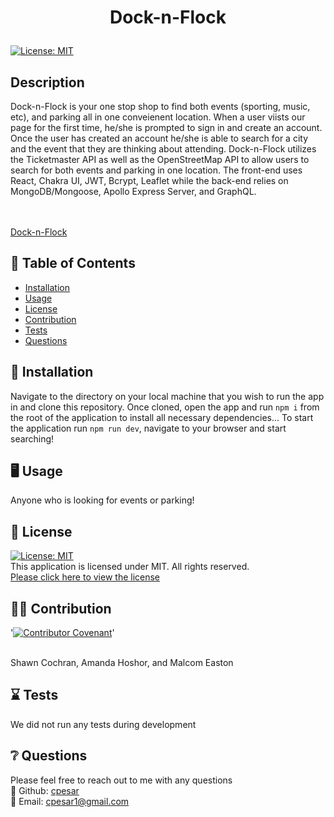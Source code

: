 # <p align="center"> Dock-n-Flock </p>
  
  [![License: MIT](https://img.shields.io/badge/License-MIT-yellow.svg)](https://opensource.org/licenses/MIT) 
  <br />

  ## Description
  Dock-n-Flock is your one stop shop to find both events (sporting, music, etc), and parking all in one conveienent location. When a user viists our page for the first time, he/she is prompted to sign in and create an account. Once the user has created an account he/she is able to search for a city and the event that they are thinking about attending. Dock-n-Flock utilizes the Ticketmaster API as well as the OpenStreetMap API to allow users to search for both events and parking in one location. The front-end uses React, Chakra UI, JWT, Bcrypt, Leaflet while the back-end relies on MongoDB/Mongoose, Apollo Express Server, and GraphQL.
  <br />
  <br />
  <br />
  
 [Dock-n-Flock](https://dock-and-flock.herokuapp.com/)
  
  
  

  ## :open_book: Table of Contents
  * [Installation](#installation)
  * [Usage](#usage)
  * [License](#license)
  * [Contribution](#contribution)
  * [Tests](#tests)
  * [Questions](#questions)

  

  ## :wrench: Installation
  <a name="installation">Navigate to the directory on your local machine that you wish to run the app in and clone this repository. Once cloned, open the app and run ``npm i`` from the root of the application to install all necessary dependencies... To start the application run ``npm run dev``, navigate to your browser and start searching!</a>
  <br />
  


  ## :desktop_computer: Usage
  <a name="usage">Anyone who is looking for events or parking!</a>
  <br />
  
  

  ## :scroll: License 
  <a name="license">[![License: MIT](https://img.shields.io/badge/License-MIT-yellow.svg)](https://opensource.org/licenses/MIT)</a>
  <br />This application is licensed under MIT. All rights reserved.<br />[Please click here to view the license](https://opensource.org/licenses/MIT)


  ## :weight_lifting_man: Contribution
  '[![Contributor Covenant](https://img.shields.io/badge/Contributor%20Covenant-2.0-4baaaa.svg)](code_of_conduct.md)'

  <br /><a name="contribution">Shawn Cochran, Amanda Hoshor, and Malcom Easton</a>
  

  ## :hourglass: Tests
  <a name="tests">We did not run any tests during development</a>
  

  ## :grey_question: Questions
  Please feel free to reach out to me with any questions<br />
  :wave: Github: <a name = "questions">[cpesar](https://github.com/cpesar)</a>
  <br />
  :postbox: Email: <a name = "questions">cpesar1@gmail.com</a>
  
